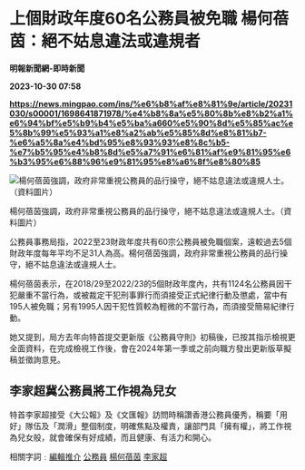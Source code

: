 # 上個財政年度60名公務員被免職 楊何蓓茵：絕不姑息違法或違規者
**明報新聞網-即時新聞**

**2023-10-30 07:58**

**https://news.mingpao.com/ins/%e6%b8%af%e8%81%9e/article/20231030/s00001/1698641871978/%e4%b8%8a%e5%80%8b%e8%b2%a1%e6%94%bf%e5%b9%b4%e5%ba%a660%e5%90%8d%e5%85%ac%e5%8b%99%e5%93%a1%e8%a2%ab%e5%85%8d%e8%81%b7-%e6%a5%8a%e4%bd%95%e8%93%93%e8%8c%b5-%e7%b5%95%e4%b8%8d%e5%a7%91%e6%81%af%e9%81%95%e6%b3%95%e6%88%96%e9%81%95%e8%a6%8f%e8%80%85**

![楊何蓓茵強調，政府非常重視公務員的品行操守，絕不姑息違法或違規人士。（資料圖片）](https://fs.mingpao.com/ins/20231030/s00001/f56e1871c8711e09c2faf187f3b5a5eb.jpg)

楊何蓓茵強調，政府非常重視公務員的品行操守，絕不姑息違法或違規人士。（資料圖片）

公務員事務局指，2022至23財政年度共有60宗公務員被免職個案，遠較過去5個財政年度每年平均不足31人為高。楊何蓓茵強調，政府非常重視公務員的品行操守，絕不姑息違法或違規人士。

楊何蓓茵表示，在2018/29至2022/23的5個財政年度內，共有1124名公務員因干犯嚴重不當行為，或被裁定干犯刑事罪行而須接受正式紀律行動及懲處，當中有195人被免職；另有1995人因干犯性質較為輕微的不當行為，而須接受簡易紀律行動。

她又提到，局方去年向特首提交更新版《公務員守則》初稿後，已按其指示檢視更全面資料，在完成檢視工作後，會在2024年第一季或之前向職方發出更新版草擬稿並徵詢意見。

**李家超冀公務員將工作視為兒女**
------------------

特首李家超接受《大公報》及《文匯報》訪問時稱讚香港公務員優秀，稱要「用好」隊伍及「潤滑」整個制度，明確焦點及權責，讓部門具「擁有權」，將工作視為兒女般，就會確保有好成績，而且健康、有活力和開心。

相關字詞﹕[編輯推介](https://news.mingpao.com/ins/%e6%b8%af%e8%81%9e/article/20231030/s00001/php/search2.php?pnssection=all&inssection=all&searchtype=A&keywords=%E7%B7%A8%E8%BC%AF%E6%8E%A8%E4%BB%8B) [公務員](https://news.mingpao.com/ins/%e6%b8%af%e8%81%9e/article/20231030/s00001/php/search2.php?pnssection=all&inssection=all&searchtype=A&keywords=%E5%85%AC%E5%8B%99%E5%93%A1) [楊何蓓茵](https://news.mingpao.com/ins/%e6%b8%af%e8%81%9e/article/20231030/s00001/php/search2.php?pnssection=all&inssection=all&searchtype=A&keywords=%E6%A5%8A%E4%BD%95%E8%93%93%E8%8C%B5) [李家超](https://news.mingpao.com/ins/%e6%b8%af%e8%81%9e/article/20231030/s00001/php/search2.php?pnssection=all&inssection=all&searchtype=A&keywords=%E6%9D%8E%E5%AE%B6%E8%B6%85)
